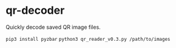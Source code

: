 # qr-decoder
Quickly decode saved QR image files. 

`pip3 install pyzbar`
`python3 qr_reader_v0.3.py /path/to/images`
